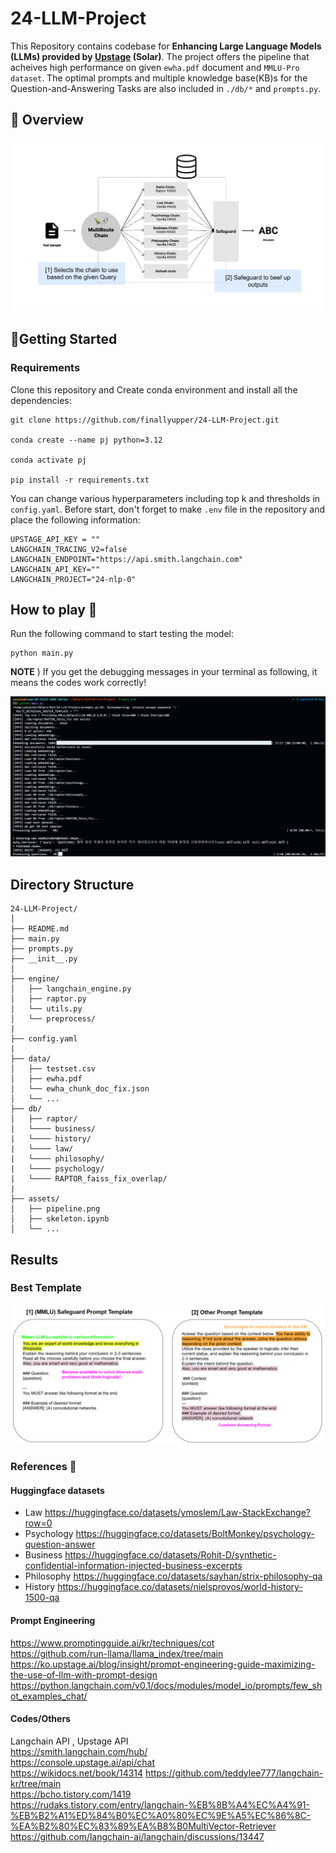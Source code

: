 # 24-LLM-Project 
This Repository contains codebase for **Enhancing Large Language Models (LLMs) provided by [Upstage](https://www.upstage.ai/) (Solar)**. The project offers the pipeline that acheives high performance on given `ewha.pdf` document and `MMLU-Pro dataset`. The optimal prompts and multiple knowledge base(KB)s for the Question-and-Answering Tasks are also included in `./db/*` and `prompts.py`. 

## 🌟 Overview 
![pipeline](./assets/pipeline.png)

## 📍Getting Started 
### Requirements
Clone this repository and Create conda environment and install all the dependencies:
```
git clone https://github.com/finallyupper/24-LLM-Project.git

conda create --name pj python=3.12

conda activate pj

pip install -r requirements.txt
```
 You can change various hyperparameters including top k and thresholds in `config.yaml`. Before start, don't forget to make `.env` file in the repository and place the following information:
```
UPSTAGE_API_KEY = ""
LANGCHAIN_TRACING_V2=false
LANGCHAIN_ENDPOINT="https://api.smith.langchain.com"
LANGCHAIN_API_KEY=""
LANGCHAIN_PROJECT="24-nlp-0"
```

## How to play 💭
Run the following command to start testing the model:
```
python main.py
```
**NOTE** ) If you get the debugging messages in your terminal as following, it means the codes work correctly!
   
![terminal](./assets/terminal.png)
## Directory Structure
```
24-LLM-Project/
│
├── README.md         
├── main.py   
├── prompts.py           
├── __init__.py      
│
├── engine/           
│   ├── langchain_engine.py
│   ├── raptor.py
│   └── utils.py
│   └── preprocess/
|
├── config.yaml 
|
├── data/           
│   ├── testset.csv
│   ├── ewha.pdf
│   └── ewha_chunk_doc_fix.json 
│   └── ...
├── db/           
│   ├── raptor/
│   └──── business/
|   └──── history/  
|   └──── law/
|   └──── philosophy/  
|   └──── psychology/  
|   └──── RAPTOR_faiss_fix_overlap/    
|
├── assets/           
│   ├── pipeline.png
│   ├── skeleton.ipynb       
│   └── ...
```

## Results
### Best Template 
![template](./assets/template.png) 

### References 🔎
#### Huggingface datasets  
- Law https://huggingface.co/datasets/ymoslem/Law-StackExchange?row=0
- Psychology https://huggingface.co/datasets/BoltMonkey/psychology-question-answer
- Business https://huggingface.co/datasets/Rohit-D/synthetic-confidential-information-injected-business-excerpts
- Philosophy https://huggingface.co/datasets/sayhan/strix-philosophy-qa
- History https://huggingface.co/datasets/nielsprovos/world-history-1500-qa 
  
#### Prompt Engineering  
https://www.promptingguide.ai/kr/techniques/cot  
https://github.com/run-llama/llama_index/tree/main   
https://ko.upstage.ai/blog/insight/prompt-engineering-guide-maximizing-the-use-of-llm-with-prompt-design
https://python.langchain.com/v0.1/docs/modules/model_io/prompts/few_shot_examples_chat/  
#### Codes/Others  
Langchain API , Upstage API  
https://smith.langchain.com/hub/   
https://console.upstage.ai/api/chat   
https://wikidocs.net/book/14314 
https://github.com/teddylee777/langchain-kr/tree/main   
https://bcho.tistory.com/1419   
https://rudaks.tistory.com/entry/langchain-%EB%8B%A4%EC%A4%91-%EB%B2%A1%ED%84%B0%EC%A0%80%EC%9E%A5%EC%86%8C-%EA%B2%80%EC%83%89%EA%B8%B0MultiVector-Retriever 
https://github.com/langchain-ai/langchain/discussions/13447  


